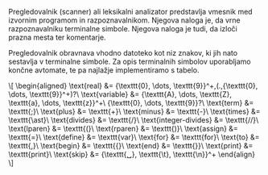 Pregledovalnik (scanner) ali leksikalni analizator predstavlja vmesnik med izvornim programom in razpoznavalnikom. Njegova naloga je, da vrne razpoznavalniku terminalne simbole. Njegova naloga je tudi, da izloči prazna mesta ter komentarje.

Pregledovalnik obravnava vhodno datoteko kot niz znakov, ki jih nato sestavlja v terminalne simbole. Za opis terminalnih simbolov uporabljamo končne avtomate, te pa najlažje implementiramo s tabelo.

\\[
\begin{aligned}
    \text{real} &= \{\texttt{0}, \dots, \texttt{9}\}^+\,(.\,\{\texttt{0}, \dots, \texttt{9}\}^+)?\\
    \text{variable} &= \{\texttt{A}, \dots, \texttt{Z}, \texttt{a}, \dots, \texttt{z}\}^+\ \{\texttt{0}, \dots, \texttt{9}\}?\\
    \text{term} &= \texttt{;}\\
    \text{plus} &= \texttt{+}\\
    \text{minus} &= \texttt{-}\\
    \text{times} &= \texttt{\ast}\\
    \text{divides} &= \texttt{/}\\
    \text{integer-divides} &= \texttt{//}\\
    \text{lparen} &= \texttt{(}\\
    \text{rparen} &= \texttt{)}\\
    \text{assign} &= \texttt{=}\\
    \text{define} &= \texttt{var}\\
    \text{for} &= \texttt{for}\\
    \text{to} &= \texttt{,}\\
    \text{begin} &= \texttt{\{}\\
    \text{end} &= \texttt{\}}\\
    \text{print} &= \texttt{print}\\
    \text{skip} &= \{\texttt{␣}, \texttt{\\t}, \texttt{\\n}\}^+
\end{align}
\\]
